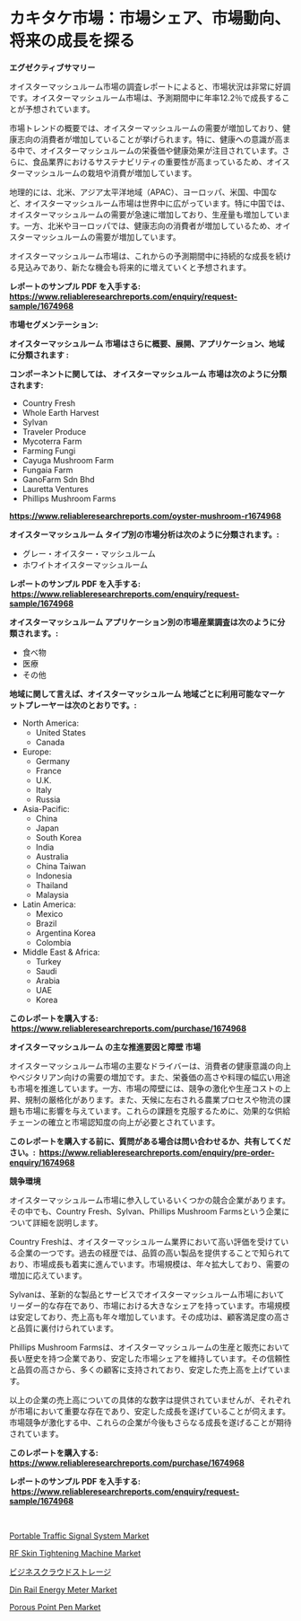 <p><h1>カキタケ市場：市場シェア、市場動向、将来の成長を探る</h1></p><p><strong>エグゼクティブサマリー</strong></p>
<p><p>オイスターマッシュルーム市場の調査レポートによると、市場状況は非常に好調です。オイスターマッシュルーム市場は、予測期間中に年率12.2％で成長することが予想されています。</p><p>市場トレンドの概要では、オイスターマッシュルームの需要が増加しており、健康志向の消費者が増加していることが挙げられます。特に、健康への意識が高まる中で、オイスターマッシュルームの栄養価や健康効果が注目されています。さらに、食品業界におけるサステナビリティの重要性が高まっているため、オイスターマッシュルームの栽培や消費が増加しています。</p><p>地理的には、北米、アジア太平洋地域（APAC）、ヨーロッパ、米国、中国など、オイスターマッシュルーム市場は世界中に広がっています。特に中国では、オイスターマッシュルームの需要が急速に増加しており、生産量も増加しています。一方、北米やヨーロッパでは、健康志向の消費者が増加しているため、オイスターマッシュルームの需要が増加しています。</p><p>オイスターマッシュルーム市場は、これからの予測期間中に持続的な成長を続ける見込みであり、新たな機会も将来的に増えていくと予想されます。</p></p>
<p><strong>レポートのサンプル PDF を入手する: <a href="https://www.reliableresearchreports.com/enquiry/request-sample/1674968">https://www.reliableresearchreports.com/enquiry/request-sample/1674968</a></strong></p>
<p><strong>市場セグメンテーション:</strong></p>
<p><strong> オイスターマッシュルーム 市場はさらに概要、展開、アプリケーション、地域に分類されます :</strong></p>
<p><strong>コンポーネントに関しては、 オイスターマッシュルーム 市場は次のように分類されます: &nbsp;</strong></p>
<p><ul><li>Country Fresh</li><li>Whole Earth Harvest</li><li>Sylvan</li><li>Traveler Produce</li><li>Mycoterra Farm</li><li>Farming Fungi</li><li>Cayuga Mushroom Farm</li><li>Fungaia Farm</li><li>GanoFarm Sdn Bhd</li><li>Lauretta Ventures</li><li>Phillips Mushroom Farms</li></ul></p>
<p><strong><a href="https://www.reliableresearchreports.com/oyster-mushroom-r1674968">https://www.reliableresearchreports.com/oyster-mushroom-r1674968</a></strong></p>
<p><strong> オイスターマッシュルーム タイプ別の市場分析は次のように分類されます。:</strong></p>
<p><ul><li>グレー・オイスター・マッシュルーム</li><li>ホワイトオイスターマッシュルーム</li></ul></p>
<p><strong>レポートのサンプル PDF を入手する: &nbsp;<a href="https://www.reliableresearchreports.com/enquiry/request-sample/1674968">https://www.reliableresearchreports.com/enquiry/request-sample/1674968</a></strong></p>
<p><strong> オイスターマッシュルーム アプリケーション別の市場産業調査は次のように分類されます。:</strong></p>
<p><ul><li>食べ物</li><li>医療</li><li>その他</li></ul></p>
<p><strong>地域に関して言えば、オイスターマッシュルーム 地域ごとに利用可能なマーケットプレーヤーは次のとおりです。:</strong></p>
<p><ul>
    <li>
        North America:
        <ul>
            <li>United States</li>
            <li>Canada</li>
        </ul>
    </li>
    <li>
        Europe:
        <ul>
            <li>Germany</li>
            <li>France</li>
            <li>U.K.</li>
            <li>Italy</li>
            <li>Russia</li>
        </ul>
    </li>
    <li>
        Asia-Pacific:
        <ul>
            <li>China</li>
            <li>Japan</li>
            <li>South Korea</li>
            <li>India</li>
            <li>Australia</li>
            <li>China Taiwan</li>
            <li>Indonesia</li>
            <li>Thailand</li>
            <li>Malaysia</li>
        </ul>
    </li>
    <li>
        Latin America:
        <ul>
            <li>Mexico</li>
            <li>Brazil</li>
            <li>Argentina Korea</li>
            <li>Colombia</li>
        </ul>
    </li>
    <li>
        Middle East & Africa:
        <ul>
            <li>Turkey</li>
            <li>Saudi</li>
            <li>Arabia</li>
            <li>UAE</li>
            <li>Korea</li>
        </ul>
    </li>
    </ul></p>
<p><strong>このレポートを購入する: &nbsp;<a href="https://www.reliableresearchreports.com/purchase/1674968">https://www.reliableresearchreports.com/purchase/1674968</a></strong></p>
<p><strong>オイスターマッシュルーム の主な推進要因と障壁 市場</strong></p>
<p><p>オイスターマッシュルーム市場の主要なドライバーは、消費者の健康意識の向上やベジタリアン向けの需要の増加です。また、栄養価の高さや料理の幅広い用途も市場を推進しています。一方、市場の障壁には、競争の激化や生産コストの上昇、規制の厳格化があります。また、天候に左右される農業プロセスや物流の課題も市場に影響を与えています。これらの課題を克服するために、効果的な供給チェーンの確立と市場認知度の向上が必要とされています。</p></p>
<p><strong>このレポートを購入する前に、質問がある場合は問い合わせるか、共有してください。:&nbsp; <a href="https://www.reliableresearchreports.com/enquiry/pre-order-enquiry/1674968">https://www.reliableresearchreports.com/enquiry/pre-order-enquiry/1674968</a></strong></p>
<p><strong>競争環境</strong></p>
<p><p>オイスターマッシュルーム市場に参入しているいくつかの競合企業があります。その中でも、Country Fresh、Sylvan、Phillips Mushroom Farmsという企業について詳細を説明します。</p><p>Country Freshは、オイスターマッシュルーム業界において高い評価を受けている企業の一つです。過去の経歴では、品質の高い製品を提供することで知られており、市場成長も着実に進んでいます。市場規模は、年々拡大しており、需要の増加に応えています。</p><p>Sylvanは、革新的な製品とサービスでオイスターマッシュルーム市場においてリーダー的な存在であり、市場における大きなシェアを持っています。市場規模は安定しており、売上高も年々増加しています。その成功は、顧客満足度の高さと品質に裏付けられています。</p><p>Phillips Mushroom Farmsは、オイスターマッシュルームの生産と販売において長い歴史を持つ企業であり、安定した市場シェアを維持しています。その信頼性と品質の高さから、多くの顧客に支持されており、安定した売上高を上げています。</p><p>以上の企業の売上高についての具体的な数字は提供されていませんが、それぞれが市場において重要な存在であり、安定した成長を遂げていることが伺えます。市場競争が激化する中、これらの企業が今後もさらなる成長を遂げることが期待されています。</p></p>
<p><strong>このレポートを購入する: &nbsp; <a href="https://www.reliableresearchreports.com/purchase/1674968">https://www.reliableresearchreports.com/purchase/1674968</a></strong></p>
<p><strong>レポートのサンプル PDF を入手する: &nbsp;<a href="https://www.reliableresearchreports.com/enquiry/request-sample/1674968">https://www.reliableresearchreports.com/enquiry/request-sample/1674968</a></strong><strong></strong></p>
<p>&nbsp;</p>
<p><p><a href="https://github.com/guneycigdem35/Market-Research-Report-List-3/blob/main/portable-traffic-signal-system-market.md">Portable Traffic Signal System Market</a></p><p><a href="https://www.linkedin.com/pulse/rf-skin-tightening-machine-market-exploring-share-trends-uzgse?trackingId=RrnkqxhQRKK6sanlU5V7IQ%3D%3D">RF Skin Tightening Machine Market</a></p><p><a href="https://github.com/zoetazuur/Market-Research-Report-List-1/blob/main/482019432215.md">ビジネスクラウドストレージ</a></p><p><a href="https://github.com/biheemgalvinlouises6hokrh3h/Market-Research-Report-List-2/blob/main/din-rail-energy-meter-market.md">Din Rail Energy Meter Market</a></p><p><a href="https://www.linkedin.com/pulse/porous-point-pen-market-outlook-industry-overview-forecast-vs9de?trackingId=C2aiBvSE9ZLLk3tuy8XBkQ%3D%3D">Porous Point Pen Market</a></p></p>